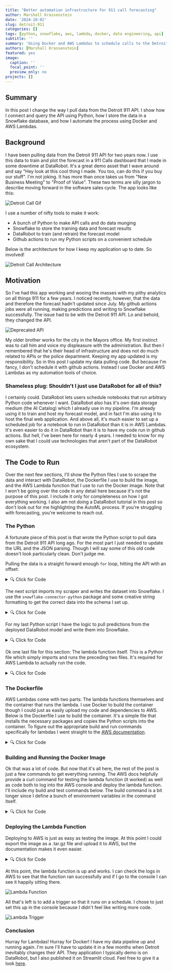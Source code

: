 ```yaml
---
title: "Better automation infrastructure for 911 call forecasting"
author: Marshall Krassenstein
date: '2024-10-02'
slug: detroit-911
categories: []
tags: [python, snowflake, aws, lambda, docker, data engineering, api]
subtitle: ''
summary: 'Using Docker and AWS Lambdas to schedule calls to the Detroit 911 API'
authors: [Marshall Krassenstein]
featured: yes
image:
  caption: ''
  focal_point: ''
  preview_only: no
projects: []
---
```


## Summary

In this post I change the way I pull data from the Detroit 911 API. I show how I connect and query the API using Python, how I store the data in a Snowflake database, and how I automate the process using Docker and AWS Lambdas.

## Background

I have been pulling data from the Detroit 911 API for two years now. I use this data to train and plot the forecast in a 911 Calls dashboard that I made in some downtime at DataRobot. It's a great demo asset that I wave around and say "Hey look at this cool thing I made. You too, can do this if you buy our stuff". I'm not joking. It has more than once takes us from "New Business Meeting" to "Proof of Value". These two terms are silly jargon to describe moving forward in the software sales cycle. The app looks like this:

![Detroit Call Gif](images/detroit_911_call_app.gif)

I use a number of nifty tools to make it work:
- A bunch of Python to make API calls and do data munging
- Snowflake to store the training data and forecast results
- DataRobot to train (and retrain) the forecast model
- Github actions to run my Python scripts on a convenient schedule

Below is the architecture for how I keep my application up to date. So involved!

![Detroit Call Architecture](images/detroit_call_architecture.jpg)

## Motivation

So I've had this app working and wooing the masses with my pithy analytics on all things 911 for a few years. I noticed recently, however, that the data and therefore the forecast hadn't updated since July. My github actions jobs were all running, making predictions and writing to Snowflake successfully. The issue had to be with the Detroit 911 API. Lo and behold, they changed the API.

![Deprecated API](images/deprecated_api.jpg)

My older brother works for the city in the Mayors office. My first instinct was to call him and voice my displeasure with the administration. But then I remembered that he's their head of infrastructure and does not do much related to APIs or the police department. Keeping my app updated is my responsibility. So in this post I update my data pulling code. But because I'm fancy, I don't schedule it with github actions. Instead I use Docker and AWS Lambdas as my automation tools of choice.

### Shameless plug: Shouldn't I just use DataRobot for all of this?

I certainly could. DataRobot lets users schedule notebooks that run arbitrary Python code whenever I want. DataRobot also has it's own data storage medium (the AI Catalog) which I already use in my pipeline. I'm already using it to train and host my forecast model, and in fact I'm also using it to host the final web application. And above all, it's much easier to set up a scheduled job for a notebook to run in DataRobot than it is in AWS Lambdas. It's even easier to do it in DataRobot than it is to have my code run in github actions. But hell, I've been here for nearly 4 years. I needed to know for my own sake that I could use technologies that aren't part of the DataRobot ecosystem.

## The Code to Run

Over the next few sections, I'll show the Python files I use to scrape the data and interact with DataRobot, the Dockerfile I use to build the image, and the AWS Lambda function that I use to run the Docker image. Note that I won't be going over the code in any detail here because it's not the purpose of this post. I include it only for completeness on how I got everything working. I also am not doing a DataRobot tutorial in this post so don't look out for me highlighting the AutoML process. If you're struggling with forecasting, you're welcome to reach out.

### The Python

A fortunate piece of this post is that wrote the Python script to pull data from the Detroit 911 API long ago. For the most part I just needed to update the URL and the JSON parsing. Though I will say some of this old code doesn't look particularly clean. Don't judge me.

Pulling the data is a straight forward enough `for` loop, hitting the API with an offset:

<details>

<summary>🔍 Click for Code</summary>

```python
# pull_crime_data.py

from datetime import datetime as dt
import time

from logzero import logger
import pandas as pd
import requests


ONE_YEAR_AGO = (dt.now() - pd.DateOffset(years=1)).strftime("%Y-%m-%d")

RAW_CALLS_ROUTE: str = (
    f"https://services2.arcgis.com/qvkbeam7Wirps6zC/arcgis/rest/services/Police_Serviced_911_Calls/FeatureServer/0/query?where=called_at>'{ONE_YEAR_AGO}'&outFields=*&returnGeometry=false&f=json"
)


def pull_crime_data(num_records: int) -> pd.DataFrame:
    """
    Pull data from the Detroit Police Department's 911 Call for Service API.
    API call generated here: https://data.detroitmi.gov/datasets/detroitmi::911-calls-for-service-last-30-days/about
    """

    one_year_ago = (dt.now() - pd.DateOffset(years=1)).strftime("%Y-%m-%d")
    one_year_ago_millis = (
        int(time.mktime(dt.strptime(one_year_ago, "%Y-%m-%d").timetuple())) * 1000
    )
    raw_data = pd.DataFrame()
    for i, offset in enumerate(range(0, num_records + 2000, 2000)):
        data = requests.get(RAW_CALLS_ROUTE + f"&resultOffset={offset}")
        data = data.json()
        records = [row["attributes"] for row in data.get("features")]
        df = pd.DataFrame(records).loc[lambda x: x["called_at"] > one_year_ago_millis]
        if len(df) > 0:
            start_shape = raw_data.shape
            raw_data = pd.concat((raw_data, df), axis=0)
            if raw_data.drop_duplicates().shape == start_shape:
                logger.info("DataFrame is the same size as before. Exiting loop...")
                break
        if i % 10 == 0:
            logger.info(f"Data Pulled for {offset} records")
            # be nice or pay the price
            time.sleep(1)

    return raw_data


def main():
    count_url = RAW_CALLS_ROUTE + "&returnCountOnly=true"
    record_count = requests.get(count_url)
    num_records = int(record_count.json()["count"])
    logger.info(f"Total Records in past year: {num_records}")

    detroit_crime_raw = pull_crime_data(num_records)

    detroit_crime_raw["day"] = (dt.now() + pd.DateOffset(days=1)).strftime("%Y-%m-%d")
    return detroit_crime_raw
```

</details>

The next script imports my scraper and writes the dataset into Snowflake. I use the `snowflake-connector-python` package and some creative string formatting to get the correct data into the schema I set up.

<details>

<summary>🔍 Click for Code</summary>

```python
# send_to_snowflake.py

from datetime import datetime as dt
import os

from logzero import logger
import pandas as pd
import numpy as np
import snowflake
import snowflake.connector
from snowflake.connector.pandas_tools import write_pandas
from snowflake.connector.connection import SnowflakeConnection, SnowflakeCursor

import pull_crime_data

SNOW_USERNAME = os.environ["SNOWFLAKE_USERNAME"]
SNOW_PASSWORD = os.environ["SNOWFLAKE_PASSWORD"]
SNOW_DATABASE = "SANDBOX"
SNOW_SCHEMA = "DETROIT"
SNOW_TABLE_NAME = "DETROIT_30_DAY_911_CALLS"
SNOW_LONG_TABLE_NAME = "DETROIT_911_CALLS_LONG"
SNOW_WAREHOUSE = "DEMO_WH"
SNOW_ACCOUNT = "PUBLIC"
URL = "datarobot_partner"

CURRENT_DAY = dt.now().strftime("%Y-%m-%d")
PATH = "./data/"


def read_data(path: str) -> pd.DataFrame:
    """
    Reads in the data from the given path.
    """
    return pd.read_csv(path)


def reformat_data(df: pd.DataFrame) -> pd.DataFrame:
    """Make dataset usable for training.

    Condenses raw pull from Detroit API into consistently spaced training data
    uniquely keyed by district, priority, and call hour.
    """
    df_condense = (
        df.assign(
            call_time=lambda x: (x["called_at"] / 1000).astype("datetime64[s]"),
            call_hour=lambda x: x["call_time"].dt.floor("h"),
            call_day=lambda x: x["call_time"].dt.floor("d"),
            priority=lambda x: x["priority"].replace("P", None).replace(" ", None),
            district=lambda x: "District "
            + x.council_district.fillna(0).astype(float).astype(int).astype(str),
            incidents=1,
        )
        .loc[
            lambda x: (x.call_day < CURRENT_DAY)
            | ((x.call_day == CURRENT_DAY) & (x.call_hour.dt.hour == 0))
        ]
        .loc[lambda x: x.district != "District 0"]
        .loc[lambda x: ~pd.isna(x.priority)]
        .assign(priority=lambda x: x.priority.astype(int))
        .loc[lambda x: x.priority.isin(list(range(1, 6)))]
    )

    dummy_p = pd.get_dummies(df_condense.priority.replace(" ", None))

    d_cols = [f"priority_{i}" for i in dummy_p.columns]
    dummy_p.columns = d_cols
    df_encode = pd.DataFrame(
        np.hstack((df_condense, dummy_p)), columns=list(df_condense.columns) + d_cols
    )

    df_shrink = (
        df_encode.groupby(["call_hour", "district"])
        .agg(
            {
                "incidents": "sum",
                "priority_1": "sum",
                "priority_2": "sum",
                "priority_3": "sum",
                "priority_4": "sum",
                "priority_5": "sum",
            }
        )
        .reset_index()
        .assign(association_id=lambda x: x.district + " - " + x.call_hour.astype(str))
        .assign(call_hour=lambda x: x.call_hour.astype(str))
    )
    for i in range(1, 6):
        df_shrink[f"priority_{i}"] = df_shrink[f"priority_{i}"].astype(int)
    df_long = (
        df_condense.groupby(["call_hour", "priority", "district"])["incidents"]
        .sum()
        .reset_index()
        .assign(
            series_id=lambda x: "D" + x.district.str[-1] + "P" + x.priority.astype(str),
            unique_key=lambda x: x.series_id + " " + x.call_hour.astype(str),
            call_hour=lambda x: x.call_hour.astype(str),
        )
    )[["call_hour", "district", "priority", "incidents", "series_id", "unique_key"]]
    df_long.columns = [i.upper() for i in df_long.columns]

    interpolated_df = pd.DataFrame()
    for series in df_long.SERIES_ID.unique():
        t_df = df_long.loc[lambda x: x.SERIES_ID == series].reset_index(drop=True)
        district, priority, series_id = (
            t_df.DISTRICT[0],
            t_df.PRIORITY[0],
            t_df.SERIES_ID[0],
        )
        min_date, max_date = t_df["CALL_HOUR"].min(), t_df["CALL_HOUR"].max()
        t_df["CALL_HOUR"] = pd.to_datetime(t_df["CALL_HOUR"])
        r = pd.date_range(start=min_date, end=max_date, freq="h")
        new_df = (
            t_df.set_index("CALL_HOUR")
            .reindex(r)
            .assign(
                DISTRICT=district,
                PRIORITY=priority,
                SERIES_ID=series_id,
                UNIQUE_KEY=lambda x: series_id + " " + x.index.astype(str),
            )
            .fillna(0)
            .reset_index()
            .rename(columns={"index": "CALL_HOUR"})
        )
        interpolated_df = pd.concat((interpolated_df, new_df), axis=0)
    interpolated_df["CALL_HOUR"] = interpolated_df["CALL_HOUR"].astype(str)

    return df_shrink, interpolated_df


def count_and_delete_records(
    cur: SnowflakeCursor,
    table_name: str,
    longest_ago_call_date: str,
    call_hour: str = "call_hour",
):

    sql = f"""SELECT count(*) as total FROM {SNOW_DATABASE}.{SNOW_SCHEMA}.{table_name} as a WHERE a."{call_hour}" >= TO_TIMESTAMP_NTZ('{longest_ago_call_date}')"""
    cur.execute(sql)
    count_rows = cur.fetchone()[0]

    logger.info(f"Deleting out of date information for {count_rows} records...")
    # Drop records below latest pulled call date
    sql = f"""DELETE FROM {SNOW_DATABASE}.{SNOW_SCHEMA}.{table_name} as a WHERE a."{call_hour}" >= TO_TIMESTAMP_NTZ('{longest_ago_call_date}')"""
    logger.info(f"{count_rows} records deleted")
    cur.execute(sql)


def write_new_records(cnx: SnowflakeConnection, table_name: str, df: pd.DataFrame):
    logger.info(f"Writing new records to {table_name}...")

    # Write the fresh data from the DataFrame to the table
    success, nchunks, nrows, _ = write_pandas(
        cnx,
        df,
        database=SNOW_DATABASE,
        schema=SNOW_SCHEMA,
        table_name=table_name,
        quote_identifiers=True,
    )
    if success:
        logger.info(f"Success: {nchunks} chunks, {nrows} rows written successfully")
    else:
        logger.error("Write failed")


def send_data_to_snowflake(df_wide: pd.DataFrame, df_long: pd.DataFrame) -> None:
    """
    Sends the data to Snowflake.
    """

    # Create the connection to the Snowflake database.
    cnx = snowflake.connector.connect(
        user=SNOW_USERNAME,
        password=SNOW_PASSWORD,
        account=URL,
        warehouse=SNOW_WAREHOUSE,
        database=SNOW_DATABASE,
        schema=SNOW_SCHEMA,
    )

    # Create a Cursor
    cur = cnx.cursor()

    # cur data type

    longest_ago_call_date = min(pd.to_datetime(df_wide.call_hour).astype(str))

    count_and_delete_records(cur, SNOW_TABLE_NAME, longest_ago_call_date)
    write_new_records(cnx, SNOW_TABLE_NAME, df_wide)

    count_and_delete_records(
        cur, SNOW_LONG_TABLE_NAME, longest_ago_call_date, call_hour="CALL_HOUR"
    )
    write_new_records(cnx, SNOW_LONG_TABLE_NAME, df_long)

    cnx.close()


def main(read_from_file: bool = False) -> None:
    if read_from_file:
        logger.info("Reading Data")
        df = read_data(os.path.join(PATH, "detroit_crime.csv"))
    else:
        df = pull_crime_data.main()
    logger.info("Prepping Data")
    df_wide, df_long = reformat_data(df)
    logger.info("Sending Data to Snowflake")
    send_data_to_snowflake(df_wide, df_long)
    logger.info("Finished")


if __name__ == "__main__":
    main(read_from_file=False)


```

</details>

For my last Python script I have the logic to pull predictions from the deployed DataRobot model and write them into Snowflake.

<details>

<summary>🔍 Click for Code</summary>

```python
# retrieve_predictions.py
import datetime
import os

import datarobot as dr
from logzero import logger
import pandas as pd
import snowflake
import snowflake.connector
from snowflake.connector.pandas_tools import write_pandas

SNOW_USERNAME = os.environ["SNOWFLAKE_USERNAME"]
SNOW_PASSWORD = os.environ["SNOWFLAKE_PASSWORD"]
SNOW_DATABASE = "SANDBOX"
SNOW_SCHEMA = "DETROIT"
SNOW_TABLE_NAME_WIDE = "DETROIT_30_DAY_911_CALLS"
SNOW_PREDICTION_TABLE_NAME_WIDE = "DETROIT_30_DAY_911_CALLS_PREDICTIONS"
SNOW_WAREHOUSE = "DEMO_WH"
SNOW_ACCOUNT = "PUBLIC"
URL = "datarobot_partner"


SNOW_TABLE_NAME_LONG = "DETROIT_911_CALLS_LONG"
SNOW_PREDICTION_TABLE_NAME_LONG = "DETROIT_911_CALLS_RENEW_LONG_PREDICTIONS"

DR_ENDPOINT = "https://app.datarobot.com/api/v2/"
API_KEY = os.environ["DATAROBOT_API_TOKEN"]
RETRAINING_AI_CATALOG_ID = "622f8b84b8cf90513094eeca"
BASE_TRAINING_AI_CATALOG_ID = "61ddb8eca93a7c03f6a5816b"
DEPLOYMENT_ID = "62309f2eb9797a90972f84a8"


def pull_data_from_snowflake(SNOW_TABLE):

    # Create the connection to the Snowflake database.
    cnx = snowflake.connector.connect(
        user=SNOW_USERNAME,
        password=SNOW_PASSWORD,
        account=URL,
        warehouse=SNOW_WAREHOUSE,
        database=SNOW_DATABASE,
        schema=SNOW_SCHEMA,
    )

    # # Create a Cursor
    cur = cnx.cursor()
    call_hour = "call_hour" if SNOW_TABLE == SNOW_TABLE_NAME_WIDE else "CALL_HOUR"
    sql = f"""
        SELECT *  
        FROM {SNOW_DATABASE}.{SNOW_SCHEMA}.{SNOW_TABLE} as a 
        WHERE a."{call_hour}" >= (
            SELECT ADD_MONTHS(MAX(b."{call_hour}"),-3) FROM {SNOW_DATABASE}.{SNOW_SCHEMA}.{SNOW_TABLE} as b
            )
            """
    cur.execute(sql)
    df = cur.fetch_pandas_all()
    cur.close()
    return df


def build_long_prediction_set(df: pd.DataFrame, start_hours: int, fd_hours: int) -> pd.DataFrame:

    latest_call_hour = df.CALL_HOUR.max()
    prediction_start = latest_call_hour + datetime.timedelta(hours=start_hours)
    prediction_end = latest_call_hour + datetime.timedelta(hours=fd_hours)

    priorities = [str(i) for i in range(1, 6)]
    df_predictions = df.loc[lambda x: x.PRIORITY.isin(priorities)]
    district_priority = df_predictions[["DISTRICT", "PRIORITY"]].drop_duplicates()
    # district_priority_list = list(itertools.product(*district_priority.values))
    for district, priority in district_priority.values:
        # temp = df.loc[(df.district == district) & (df.priority == priority)]

        df_future = (
            pd.DataFrame(
                pd.date_range(start=prediction_start, end=prediction_end, freq="h")
            )
            .rename(columns={0: "CALL_HOUR"})
            .assign(
                DISTRICT=district,
                PRIORITY=priority,
                SERIES_ID="D" + district[-1] + "P" + str(priority),
            )
        )
        df_predictions = pd.concat((df_predictions, df_future))

    df_prediction_file = (
        df_predictions.reset_index(drop=True)
        .assign(UNIQUE_KEY=lambda x: x.SERIES_ID + " " + x.CALL_HOUR.astype(str))
        .assign(
            CALL_HOUR=lambda x: pd.to_datetime(
                x.CALL_HOUR.astype(str) + ".001", unit="ns"
            )
        )
        .sort_values(by=["SERIES_ID", "CALL_HOUR"])
    )

    return df_prediction_file


def predict(
    data,
    deployment_id,
    forecast_point=None,
    predictions_start_date=None,
    predictions_end_date=None,
):
    """
    Make predictions on data provided using DataRobot deployment_id provided.
    See docs for details:
         https://app.datarobot.com/docs/predictions/api/dr-predapi.html

    Parameters
    ----------
    data : str
        Feature1,Feature2
        numeric_value,string
    deployment_id : str
        Deployment ID to make predictions with.
    forecast_point : str, optional
        Forecast point as timestamp in ISO format
    predictions_start_date : str, optional
        Start of predictions as timestamp in ISO format
    predictions_end_date : str, optional
        End of predictions as timestamp in ISO format

    Returns
    -------
    Response schema:
        https://app.datarobot.com/docs/predictions/api/dr-predapi.html#response-schema

    Raises
    ------
    DataRobotPredictionError if there are issues getting predictions from DataRobot
    """
    # Set HTTP headers. The charset should match the contents of the file.
    headers = {
        "Content-Type": "text/plain; charset=UTF-8",
        "Authorization": "Bearer {}".format(API_KEY),
        "DataRobot-Key": DATAROBOT_KEY,
    }

    url = API_URL.format(deployment_id=deployment_id)

    params = {
        "forecastPoint": forecast_point,
        "predictionsStartDate": predictions_start_date,
        "predictionsEndDate": predictions_end_date,
    }

    # Make API request for predictions
    predictions_response = requests.post(url, data=data, headers=headers, params=params)
    return predictions_response.json()


def predictions_to_dataframe(
    predictions: pd.DataFrame, snow_table_name: str
) -> pd.DataFrame:
    """
    Converts the predictions into a dataframe
    """

    predictions_df = pd.DataFrame()

    for row in predictions["data"]:
        temp_dict = {}
        temp_dict["seriesId"] = [row["seriesId"]]
        temp_dict["timestamp"] = [row["timestamp"]]
        temp_dict["prediction"] = [row["prediction"]]
        temp_dict["forecastDistance"] = [row["forecastDistance"]]
        temp_dict["assocation_id"] = [
            row.get("passthroughValues").get("association_id")
        ]

        if snow_table_name == SNOW_PREDICTION_TABLE_NAME_WIDE:
            temp_dict["assocation_id"] = [
                row.get("passthroughValues").get("association_id")
            ]
            temp_df = pd.DataFrame(temp_dict)
            temp_df.columns = [
                "district",
                "call_hour",
                "incidents",
                "forecast_distance",
                "association_id",
            ]

        else:
            temp_dict["assocation_id"] = [
                row.get("passthroughValues").get("UNIQUE_KEY")
            ]
            try:
                temp_dict["interval_high"] = [
                    row.get("predictionIntervals").get("80").get("high")
                ]
                temp_dict["interval_low"] = [
                    row.get("predictionIntervals").get("80").get("low")
                ]
            except:
                temp_dict["interval_high"] = [0]
                temp_dict["interval_low"] = [0]

            temp_df = pd.DataFrame(temp_dict)
            temp_df.columns = [
                "SERIES_ID",
                "CALL_HOUR",
                "INCIDENTS",
                "FORECAST_DISTANCE",
                "UNIQUE_KEY",
                "INTERVAL_HIGH",
                "INTERVAL_LOW",
            ]

        predictions_df = pd.concat((predictions_df, temp_df))

        temp_df = pd.DataFrame(temp_dict)

    call_hour = (
        "call_hour"
        if snow_table_name == SNOW_PREDICTION_TABLE_NAME_WIDE
        else "CALL_HOUR"
    )
    predictions_df[call_hour] = pd.to_datetime(
        predictions_df[call_hour]
    ).dt.tz_localize(None)
    return predictions_df


def write_latest_predictions_to_snowflake(
    df: pd.DataFrame, snow_prediction_table: str
) -> None:
    cnx = snowflake.connector.connect(
        user=SNOW_USERNAME,
        password=SNOW_PASSWORD,
        account=URL,
        warehouse=SNOW_WAREHOUSE,
        database=SNOW_DATABASE,
        schema=SNOW_SCHEMA,
    )

    # # Create a Cursor
    cur = cnx.cursor()
    if snow_prediction_table == SNOW_PREDICTION_TABLE_NAME_WIDE:
        sql = f"""
            CREATE OR REPLACE TABLE 
            {SNOW_DATABASE}.{SNOW_SCHEMA}.{snow_prediction_table} (
                district TEXT,
                call_hour TIMESTAMP_NTZ,
                incidents numeric(30,3),
                forecast_distance INTEGER,
                association_id TEXT
            );
            """
    else:
        print("Long Query")
        sql = f"""
            CREATE OR REPLACE TABLE
            {SNOW_DATABASE}.{SNOW_SCHEMA}.{snow_prediction_table} (
                SERIES_ID TEXT,
                CALL_HOUR TIMESTAMP_NTZ,
                INCIDENTS numeric(30,3),
                FORECAST_DISTANCE INTEGER,
                UNIQUE_KEY varchar(255) NOT NULL,
                INTERVAL_HIGH numeric(30,3),
                INTERVAL_LOW numeric(30,3)
            );
            """

    cur.execute(sql)

    call_hour = (
        "call_hour"
        if snow_prediction_table == SNOW_PREDICTION_TABLE_NAME_WIDE
        else "CALL_HOUR"
    )
    df[call_hour] = pd.to_datetime(df[call_hour]).astype(str)
    df.columns = [i.upper() for i in df.columns]
    # Write the data from the DataFrame to the table named
    # Update Table Name
    _, _, nrows, _ = write_pandas(
        cnx,
        df,
        database=SNOW_DATABASE,
        schema=SNOW_SCHEMA,
        table_name=snow_prediction_table,
        quote_identifiers=True,
    )
    logger.info(
        "Great success! Wrote {} rows to {}".format(nrows, snow_prediction_table)
    )
    cnx.close()
    return


def remove_old_retraining_data(client: dr.client, did: str):
    url = f"{DR_ENDPOINT}/datasets/{did}/versions/"
    dataset_versions = client.get(url).json()
    logger.info(f"Found {dataset_versions['count']} versions of {did}")
    if dataset_versions["count"] > 75:
        sorted_versions = sorted(
            dataset_versions["data"], key=lambda x: pd.to_datetime(x["creationDate"])
        )
        for version in sorted_versions[:-50]:
            url = f"{DR_ENDPOINT}/datasets/{did}/versions/{version['versionId']}"
            client.delete(url)
        logger.info(f"Deleted {dataset_versions['count'] - 50} versions of {did}")


def main():
    """
    Runs all the functions
    """
    logger.info(f"Retrieving data from Snowflake table: {SNOW_TABLE_NAME_LONG}")
    df = pull_data_from_snowflake(SNOW_TABLE=SNOW_TABLE_NAME_LONG)
    logger.info("Building/writing prediction set")

    scoring_data = build_long_prediction_set(df, 1, 168).to_csv()
    logger.info("Retrieving predictions from DataRobot")

    # Primary Deployment ***
    predictions = predict(
        scoring_data,
        DEPLOYMENT_ID_LONG,
        forecast_point=None,
        predictions_start_date=None, 
        predictions_end_date=None,
    )

    df_predictions = predictions_to_dataframe(
        predictions, SNOW_PREDICTION_TABLE_NAME_LONG
    )

    logger.info(f"Writing predictions to {SNOW_PREDICTION_TABLE_NAME_LONG}")
    write_latest_predictions_to_snowflake(
        df_predictions, SNOW_PREDICTION_TABLE_NAME_LONG
    )

    logger.info("Cleaning out old retraining data from AI Catalog")
    client = dr.Client(endpoint=DR_ENDPOINT, token=API_KEY)
    remove_old_retraining_data(client, RETRAINING_AI_CATALOG_ID)
    remove_old_retraining_data(client, BASE_TRAINING_AI_CATALOG_ID)

    return


if __name__ == "__main__":

    # Long table that predicts on priority
    main()

```

</details>

Ok one last file for this section: The lambda function itself. This is a Python file which simply imports and runs the preceding two files. It's required for AWS Lambda to actually run the code.

<details>

<summary>🔍 Click for Code</summary>

```python
import send_to_snowflake
import retrieve_predictions


def lambda_handler(event, context):
    # Retrieve the predictions from the model
    send_to_snowflake.main()
    retrieve_predictions.main()
    return "Data sent to Snowflake"
```

</details>

### The Dockerfile

AWS Lambdas come with two parts: The lambda functions themselves and the container that runs the lambda. I use Docker to build the container though I could just as easily upload my code and dependencies to AWS. Below is the Dockerfile I use to build the container. It's a simple file that installs the necessary packages and copies the Python scripts into the container. To figure out the appropriate build and run commands specifically for lambdas I went straight to the [AWS documentation](https://docs.aws.amazon.com/lambda/latest/dg/python-image.html#python-image-instructions).

<details>

<summary>🔍 Click for Code</summary>

```Dockerfile
# Slim python 3.10
FROM public.ecr.aws/lambda/python:3.10

ARG LAMBDA_TASK_ROOT=${LAMBDA_TASK_ROOT} 

# Copy requirements.txt
COPY requirements.txt ${LAMBDA_TASK_ROOT}
COPY constraints.txt ${LAMBDA_TASK_ROOT}

# Install the specified packages
RUN pip install -r requirements.txt -c constraints.txt

# Copy function code
COPY pull_crime_data.py ${LAMBDA_TASK_ROOT}
COPY send_to_snowflake.py ${LAMBDA_TASK_ROOT}
COPY predict.py ${LAMBDA_TASK_ROOT}
COPY retrieve_predictions.py ${LAMBDA_TASK_ROOT}
COPY lambda_function.py ${LAMBDA_TASK_ROOT}


# Define build-time ARG variables
ARG SNOWFLAKE_USERNAME
ARG SNOWFLAKE_PASSWORD
ARG DATAROBOT_API_TOKEN

# Set environment variables using ENV
ENV SNOWFLAKE_USERNAME=${SNOWFLAKE_USERNAME}
ENV SNOWFLAKE_PASSWORD=${SNOWFLAKE_PASSWORD}
ENV DATAROBOT_API_TOKEN=${DATAROBOT_API_TOKEN}

# Set the CMD to your handler (could also be done as a parameter override outside of the Dockerfile)
CMD [ "lambda_function.handler" ]
```

</details>

### Building and Running the Docker Image

Ok that was a lot of code. But now that it's all here, the rest of the post is just a few commands to get everything running. The AWS docs helpfully provide a curl command for testing the lambda function (it worked) as well as code both to log into the AWS console and deploy the lambda function. I'll include my build and test commands below. The build command is a bit longer since I define a bunch of environment variables in the command itself.


<details>

<summary>🔍 Click for Code</summary>

```sh 
# Build the docker image
docker build --build-arg SNOWFLAKE_USERNAME=$SNOWFLAKE_USERNAME --build-arg SNOWFLAKE_PASSWORD$SNOWFLAKE_PASSWORD --build-arg DATAROBOT_API_TOKEN=$DATAROBOT_API_TOKEN --tag detroit_crime_pull --platform linux/amd64 .

# Run the docker image
docker run --platform linux/amd64 -p 9000:8080 --read-only detroit_crime_pull
```

</details>

### Deploying the Lambda Function

Deploying to AWS is just as easy as testing the image. At this point I could export the image as a .tar.gz file and upload it to AWS, but the documentation makes it even easier. 

<details>

<summary>🔍 Click for Code</summary>

```sh
# Login
aws ecr get-login-password --region us-east-1 | docker login --username AWS --password-stdin 75xxxxxxxx60.dkr.ecr.us-east-1.amazonaws.com

# Create the repository
aws ecr create-repository --repository-name detroit-crime-pull  --region us-east-1 --image-scanning-configuration scanOnPush=true --image-tag-mutability MUTABLE

# Tag the image
docker tag detroit_crime_pull:latest 75xxxxxxxx60.dkr.ecr.us-east-1.amazonaws.com/detroit-crime-pull:latest

# Push the image
docker push 75xxxxxxxx60.dkr.ecr.us-east-1.amazonaws.com/detroit-crime-pull:latest

# Create the lambda function
aws lambda create-function \
  --function-name pull-crime-data \
  --package-type Image \
  --code ImageUri=75xxxxxxxx60.dkr.ecr.us-east-1.amazonaws.com/detroit-crime-pull:latest \
  --role arn:aws:iam::75xxxxxxxx60:role/lambda-role # You can create a role in the console if you don't have one

# Test the lambda function
aws lambda invoke --function-name pull-crime-data response.json

# Response:
{
    "StatusCode": 200,
    "FunctionError": "Unhandled",
    "ExecutedVersion": "$LATEST"
}
```

</details>

At this point, the lambda function is up and works. I can check the logs in AWS to see that the function ran successfully and if I go to the console I can see it happily sitting there.

![Lambda Function](images/lambda_1.jpg)

All that's left is to add a trigger so that it runs on a schedule. I chose to just set this up in the console because I didn't feel like writing more code.

![Lambda Trigger](images/lambda_2.jpg)

### Conclusion

Hurray for Lambdas! Hurray for Docker! I have my data pipeline up and running again. I'm sure I'll have to update it in a few months when Detroit inevitably changes their API. They application I typically demo is on DataRobot, but I also published it on Streamlit cloud. Feel free to give it a look [here](https://detroit911.streamlit.app/).
